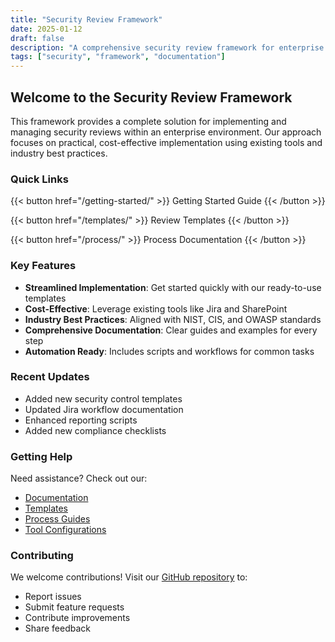 ```yaml
---
title: "Security Review Framework"
date: 2025-01-12
draft: false
description: "A comprehensive security review framework for enterprise organizations"
tags: ["security", "framework", "documentation"]
---
```


## Welcome to the Security Review Framework

This framework provides a complete solution for implementing and managing security reviews within an enterprise environment. Our approach focuses on practical, cost-effective implementation using existing tools and industry best practices.

### Quick Links

{{< button href="/getting-started/" >}}
Getting Started Guide
{{< /button >}}

{{< button href="/templates/" >}}
Review Templates
{{< /button >}}

{{< button href="/process/" >}}
Process Documentation
{{< /button >}}

### Key Features

- **Streamlined Implementation**: Get started quickly with our ready-to-use templates
- **Cost-Effective**: Leverage existing tools like Jira and SharePoint
- **Industry Best Practices**: Aligned with NIST, CIS, and OWASP standards
- **Comprehensive Documentation**: Clear guides and examples for every step
- **Automation Ready**: Includes scripts and workflows for common tasks

### Recent Updates

- Added new security control templates
- Updated Jira workflow documentation
- Enhanced reporting scripts
- Added new compliance checklists

### Getting Help

Need assistance? Check out our:

- [Documentation](/docs/)
- [Templates](/templates/)
- [Process Guides](/process/)
- [Tool Configurations](/tools/)

### Contributing

We welcome contributions! Visit our [GitHub repository](https://github.com/yourusername/security-review-framework) to:

- Report issues
- Submit feature requests
- Contribute improvements
- Share feedback
